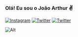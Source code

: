 ### Olá! Eu sou o João Arthur ✌️

[![Instagram](https://img.shields.io/badge/Instagram-E4405F?style=for-the-badge&logo=instagram&logoColor=white)](https://instagram.com/joao_aarthur_?igshid=MzRlODBiNWFlZA==)
[![Twitter](https://img.shields.io/badge/Twitter-1DA1F2?style=for-the-badge&logo=twitter&logoColor=white)](https://x.com/eusoudaclara?t=B5jGC8vMlglzGgcXbLCPjQ&s=09)
[![Twitter](https://img.shields.io/badge/Gmail-D14836?style=for-the-badge&logo=gmail&logoColor=white)](mailto:joao.moraes.oliveira14@escola.pr.gov.br)

![Alt](https://media.tenor.com/tPfEQC6tWyYAAAAC/wink-anime.gif)

